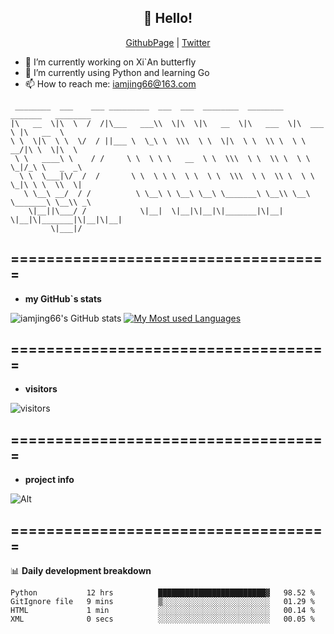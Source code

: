<h2 align="center">👋 Hello!</h2>
<p align="center">
    <a href="https://iamjing66.github.io/">GithubPage</a> |
    <a href="https://twitter.com/iamjing66">Twitter</a>
</p>


- 🔭 I’m currently working on Xi`An butterfly 
- 🌱 I’m currently using Python and learning Go
- 📫 How to reach me: iamjing66@163.com

```text
 ________  ___    ___ _________  ___  ___  ________  ________   _______   ________     
|\   __  \|\  \  /  /|\___   ___\\  \|\  \|\   __  \|\   ___  \|\  ___ \ |\   __  \    
\ \  \|\  \ \  \/  / ||___ \  \_\ \  \\\  \ \  \|\  \ \  \\ \  \ \   __/|\ \  \|\  \   
 \ \   ____\ \    / /     \ \  \ \ \   __  \ \  \\\  \ \  \\ \  \ \  \_|/_\ \   _  _\  
  \ \  \___|\/  /  /       \ \  \ \ \  \ \  \ \  \\\  \ \  \\ \  \ \  \_|\ \ \  \\  \| 
   \ \__\ __/  / /          \ \__\ \ \__\ \__\ \_______\ \__\\ \__\ \_______\ \__\\ _\ 
    \|__||\___/ /            \|__|  \|__|\|__|\|_______|\|__| \|__|\|_______|\|__|\|__|
         \|___|/                                                                       
```
====================================        
- 
- **my GitHub`s stats**


![iamjing66's GitHub stats](https://github-readme-stats.vercel.app/api?username=iamjing66&count_private=true&show_icons=true&locale=cn&theme=tokyonight)
[![My Most used Languages](https://github-readme-stats.vercel.app/api/top-langs/?username=iamjing66&layout=compact)](https://github.com/anuraghazra/github-readme-stats)

====================================
-
- **visitors**      

![visitors](https://gv.halberd.cn/iamjing66?theme=stroke-fill&active=3200ff&deactive=f1f1f1&len=3&speed=40&size=60&space=5&tail=1)


====================================
- 
- **project info**

![Alt](https://repobeats.axiom.co/api/embed/df82110fbdb9d4cb0b3df4b249b1487ef748b484.svg "Repobeats analytics image")

====================================        
-
📊 **Daily development breakdown**       

<!--START_SECTION:waka-->

```text
Python           12 hrs          ████████████████████████▓   98.52 %
GitIgnore file   9 mins          ▒░░░░░░░░░░░░░░░░░░░░░░░░   01.29 %
HTML             1 min           ░░░░░░░░░░░░░░░░░░░░░░░░░   00.14 %
XML              0 secs          ░░░░░░░░░░░░░░░░░░░░░░░░░   00.05 %
```

<!--END_SECTION:waka-->
